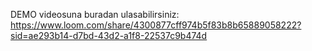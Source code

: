 DEMO videosuna buradan ulasabilirsiniz: https://www.loom.com/share/4300877cff974b5f83b8b65889058222?sid=ae293b14-d7bd-43d2-a1f8-22537c9b474d
